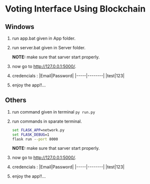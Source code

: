 # Voting Interface Using Blockchain

## Windows

1) run app.bat given in App folder.
2) run server.bat given in Server folder.

    **NOTE:** make sure that sarver start properly.

3) now go to <http://127.0.0.1:5000/>.
4) credencials :
    |Email|Password|
    |-----|--------|
    |test|123|
5) enjoy the app!!...

## Others

1) run command given in terminal
`py run.py`
2) run commands in sparate terminal.

     ```cmd
    set FLASK_APP=network.py
    set FLASK_DEBUG=1
    flask run --port 8000
     ```

    **NOTE:** make sure that sarver start properly.

3) now go to <http://127.0.0.1:5000/>.
4) credencials :
    |Email|Password|
    |-----|--------|
    |test|123|
5) enjoy the app!!...
